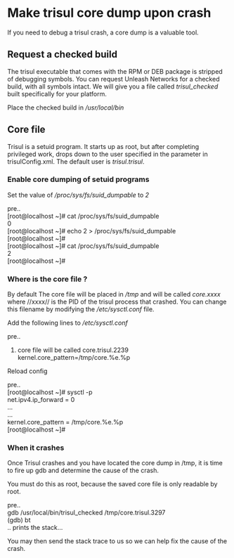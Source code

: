 Make trisul core dump upon crash
================================

If you need to debug a trisul crash, a core dump is a valuable tool.

Request a checked build
-----------------------

The trisul executable that comes with the RPM or DEB package is stripped
of debugging symbols. You can request Unleash Networks for a checked
build, with all symbols intact. We will give you a file called
*trisul\_checked* built specifically for your platform.

Place the checked build in */usr/local/bin*

Core file
---------

Trisul is a setuid program. It starts up as root, but after completing
privileged work, drops down to the user specified in the <SetUID>
parameter in trisulConfig.xml. The default user is *trisul.trisul*.

### Enable core dumping of setuid programs

Set the value of */proc/sys/fs/suid\_dumpable* to *2*

pre..\
\[root\@localhost \~\]\# cat /proc/sys/fs/suid\_dumpable\
0\
\[root\@localhost \~\]\# echo 2 \> /proc/sys/fs/suid\_dumpable\
\[root\@localhost \~\]\#\
\[root\@localhost \~\]\# cat /proc/sys/fs/suid\_dumpable\
2\
\[root\@localhost \~\]\#

### Where is the core file ?

By default The core file will be placed in */tmp* and will be called
*core.xxxx* where //xxxx// is the PID of the trisul process that
crashed. You can change this filename by modifying the
*/etc/sysctl.conf* file.

Add the following lines to */etc/sysctl.conf*

pre..

1.  core file will be called core.trisul.2239\
    kernel.core\_pattern=/tmp/core.%e.%p

Reload config

pre..\
\[root\@localhost \~\]\# sysctl -p\
net.ipv4.ip\_forward = 0\
...\
...\
kernel.core\_pattern = /tmp/core.%e.%p\
\[root\@localhost \~\]\#

### When it crashes

Once Trisul crashes and you have located the core dump in /tmp, it is
time to fire up gdb and determine the cause of the crash.

You must do this as root, because the saved core file is only readable
by root.

pre..\
gdb /usr/local/bin/trisul\_checked /tmp/core.trisul.3297\
(gdb) bt\
.. prints the stack...

You may then send the stack trace to us so we can help fix the cause of
the crash.
